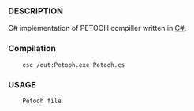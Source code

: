 ### DESCRIPTION

C# implementation of PETOOH compiller written in [C#](https://ru.wikipedia.org/wiki/C_Sharp).

### Compilation

```
    csc /out:Petooh.exe Petooh.cs
```
### USAGE

```
    Petooh file
```
